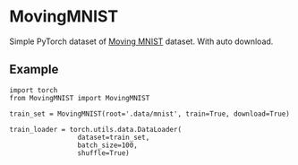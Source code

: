 # MovingMNIST

Simple PyTorch dataset of [Moving MNIST](http://www.cs.toronto.edu/~nitish/unsupervised_video/) dataset.
With auto download.

## Example

```
import torch
from MovingMNIST import MovingMNIST

train_set = MovingMNIST(root='.data/mnist', train=True, download=True)

train_loader = torch.utils.data.DataLoader(
                 dataset=train_set,
                 batch_size=100,
                 shuffle=True)

```
